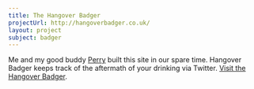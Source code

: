 ```yaml
---
title: The Hangover Badger
projectUrl: http://hangoverbadger.co.uk/
layout: project
subject: badger
---
```


<p class="cramp">
    Me and my good buddy <a href="http://www.phwebs.co.uk/">Perry</a> built this site in our spare time. Hangover Badger keeps track of the aftermath of your drinking via Twitter. <a href="{{ page.projectUrl }}">Visit the Hangover Badger</a>.
</p>
